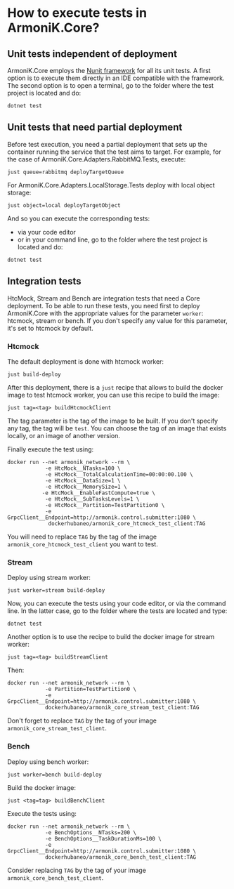 
# How to execute tests in ArmoniK.Core?

## Unit tests independent of deployment

ArmoniK.Core employs the [Nunit framework](https://nunit.org/) for all its unit tests. A first option is to execute them directly in an IDE compatible with the framework. The second option is to open a terminal, go to the folder where the test project is located and do:

```shell
dotnet test
```

## Unit tests that need partial deployment

Before test execution, you need a partial deployment that sets up the container running the service that the test aims to target.
For example, for the case of ArmoniK.Core.Adapters.RabbitMQ.Tests, execute:

```shell
just queue=rabbitmq deployTargetQueue
```

For ArmoniK.Core.Adapters.LocalStorage.Tests deploy with local object storage:

```shell
just object=local deployTargetObject
```

And so you can execute the corresponding tests:

- via your code editor
- or in your command line, go to the folder where the test project is located and do:

```shell
dotnet test
```

## Integration tests

HtcMock, Stream and Bench are integration tests that need a Core deployment. To be able to run these tests, you need first to deploy ArmoniK.Core with the appropriate values for the parameter `worker`: htcmock, stream or bench. If you don't specify any value for this parameter, it's set to htcmock by default.

### Htcmock

The default deployment is done with htcmock worker:

```shell
just build-deploy
```

After this deployment, there is a `just` recipe that allows to build the docker image to test htcmock worker, you can use this recipe to build the image:

```shell
just tag=<tag> buildHtcmockClient
```

The tag parameter is the tag of the image to be built. If you don't specify any tag, the tag will be `test`. You can choose the tag of an image that exists locally, or an image of another version.

Finally execute the test using:

```shell
docker run --net armonik_network --rm \
            -e HtcMock__NTasks=100 \
            -e HtcMock__TotalCalculationTime=00:00:00.100 \
            -e HtcMock__DataSize=1 \
            -e HtcMock__MemorySize=1 \
           -e HtcMock__EnableFastCompute=true \
            -e HtcMock__SubTasksLevels=1 \
            -e HtcMock__Partition=TestPartition0 \
            -e GrpcClient__Endpoint=http://armonik.control.submitter:1080 \
             dockerhubaneo/armonik_core_htcmock_test_client:TAG

```

You will need to replace `TAG` by the tag of the image `armonik_core_htcmock_test_client` you want to test.

### Stream

Deploy using stream worker:

```shell
just worker=stream build-deploy
```

Now, you can execute the tests using your code editor, or via the command line. In the latter case, go to the folder where the tests are located and type:

```shell
dotnet test
```

Another option is to use the recipe to build the docker image for stream worker:

```shell
just tag=<tag> buildStreamClient
```

Then:

```shell
docker run --net armonik_network --rm \
            -e Partition=TestPartition0 \
            -e GrpcClient__Endpoint=http://armonik.control.submitter:1080 \
            dockerhubaneo/armonik_core_stream_test_client:TAG
```

Don't forget to replace `TAG` by the tag of your image `armonik_core_stream_test_client`.

### Bench

Deploy using bench worker:

```shell
just worker=bench build-deploy
```

Build the docker image:

```shell
just <tag=tag> buildBenchClient
```

Execute the tests using:

```shell
docker run --net armonik_network --rm \
            -e BenchOptions__NTasks=200 \
            -e BenchOptions__TaskDurationMs=100 \
            -e GrpcClient__Endpoint=http://armonik.control.submitter:1080 \
            dockerhubaneo/armonik_core_bench_test_client:TAG
```

Consider replacing `TAG` by the tag of your image `armonik_core_bench_test_client`.
